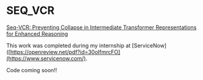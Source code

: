 # SEQ_VCR

[Seq-VCR: Preventing Collapse in Intermediate Transformer Representations for Enhanced Reasoning](https://openreview.net/pdf?id=30oIfmrcFO)

This work was completed during my internship at [ServiceNow]([https://openreview.net/pdf?id=30oIfmrcFO](https://www.servicenow.com/).

Code coming soon!!
